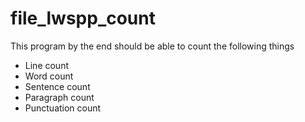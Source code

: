 # file_lwspp_count

This program by the end should be able to count the 
following things

- Line count
- Word count
- Sentence count
- Paragraph count
- Punctuation count